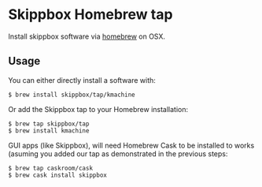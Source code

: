 # Skippbox Homebrew tap

Install skippbox software via [homebrew](http://brew.sh) on OSX.

## Usage

You can either directly install a software with:

    $ brew install skippbox/tap/kmachine

Or add the Skippbox tap to your Homebrew installation:

    $ brew tap skippbox/tap
    $ brew install kmachine

GUI apps (like Skippbox), will need Homebrew Cask to be installed to works (asuming you added our tap as demonstrated in the previous steps:

    $ brew tap caskroom/cask
    $ brew cask install skippbox

